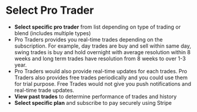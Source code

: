 # **Select Pro Trader**
- **Select specific pro trader** from list depending on type of trading or blend (includes multiple types)
- Pro Traders provides you real-time trades depending on the subscription. For example, day trades are buy and sell within same day, swing trades is buy and hold overnight with average resolution within 8 weeks and long term trades have resolution from 8 weeks to over 1-3 year.
- Pro Traders would also provide real-time updates for each trades. Pro Traders also provides free trades periodically and you could use them for trial purpose. Free Trades would not give you push notifications and real-time trade updates.
- **View past trades** to determine performance of trades and history
- **Select specific plan** and subscribe to pay securely using Stripe
